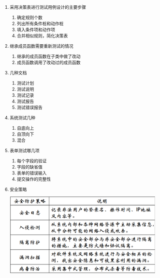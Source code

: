 1. 采用决策表进行测试用例设计的主要步骤
   1. 确定规则个数
   2. 列出所有条件桩和动作桩
   3. 填入条件项和动作项
   4. 合并相似规则，简化决策表
2. 继承成员函数需要重新测试的情况
   1. 继承的成员函数在子类中做了改动
   2. 成员函数调用了改动过的成员函数
3. 几种文档
   1. 测试计划
   2. 测试说明
   3. 测试记录
   4. 测试报告
   5. 测试错误报告
4. 系统测试几种
   1. 自底向上
   2. 自顶向下
   3. 混合

5. 表单测试哪几项

   1. 每个字段的验证
   2. 字段的缺省值
   3. 表单的错误输入
   4. 提交操作的完整性

6. 安全策略

   ![image-20200108191821837](自己记得.assets/image-20200108191821837.png)